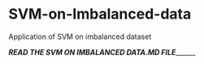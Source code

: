 # SVM-on-Imbalanced-data
Application of SVM on imbalanced dataset

 _____READ THE SVM ON IMBALANCED DATA.MD FILE___________
